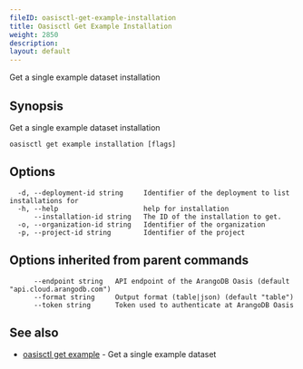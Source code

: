 ```yaml
---
fileID: oasisctl-get-example-installation
title: Oasisctl Get Example Installation
weight: 2850
description: 
layout: default
---
```

Get a single example dataset installation

## Synopsis

Get a single example dataset installation

```
oasisctl get example installation [flags]
```

## Options

```
  -d, --deployment-id string     Identifier of the deployment to list installations for
  -h, --help                     help for installation
      --installation-id string   The ID of the installation to get.
  -o, --organization-id string   Identifier of the organization
  -p, --project-id string        Identifier of the project
```

## Options inherited from parent commands

```
      --endpoint string   API endpoint of the ArangoDB Oasis (default "api.cloud.arangodb.com")
      --format string     Output format (table|json) (default "table")
      --token string      Token used to authenticate at ArangoDB Oasis
```

## See also

* [oasisctl get example](oasisctl-get-example)	 - Get a single example dataset

